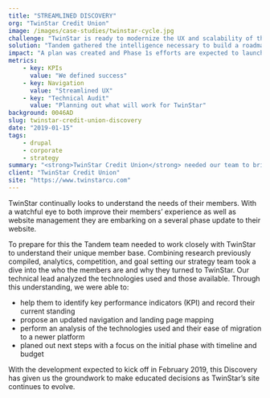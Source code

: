 ```yaml
---
title: "STREAMLINED DISCOVERY"
org: "TwinStar Credit Union"
image: /images/case-studies/twinstar-cycle.jpg
challenge: "TwinStar is ready to modernize the UX and scalability of their site, a plan was needed to perform these tasks effectively."
solution: "Tandem gathered the intelligence necessary to build a roadmap that will address the most immediate needs while laying the groundwork for planned future enhancements."
impact: "A plan was created and Phase 1s efforts are expected to launch July 2019."
metrics:
    - key: KPIs
      value: "We defined success"
    - key: Navigation
      value: "Streamlined UX"
    - key: "Technical Audit"
      value: "Planning out what will work for TwinStar"
background: 0046AD
slug: twinstar-credit-union-discovery
date: "2019-01-15"
tags:
    - drupal
    - corporate
    - strategy
summary: "<strong>TwinStar Credit Union</strong> needed our team to bring their user research together with our technical recommendations to plan out the evolution of their site."
client: "TwinStar Credit Union"
site: "https://www.twinstarcu.com"
---
```


TwinStar continually looks to understand the needs of their members. With a watchful eye to both improve their members’ experience as well as website management they are embarking on a several phase update to their website.

To prepare for this the Tandem team needed to work closely with TwinStar to understand their unique member base. Combining research previously compiled, analytics, competition, and goal setting our strategy team took a dive into the who the members are and why they turned to TwinStar. Our technical lead analyzed the technologies used and those available. Through this understanding, we were able to:
- help them to identify key performance indicators (KPI) and record their current standing
- propose an updated navigation and landing page mapping
- perform an analysis of the technologies used and their ease of migration to a newer platform
- planed out next steps with a focus on the initial phase with timeline and budget

With the development expected to kick off in February 2019, this Discovery has given us the groundwork to make educated decisions as TwinStar’s site continues to evolve.

